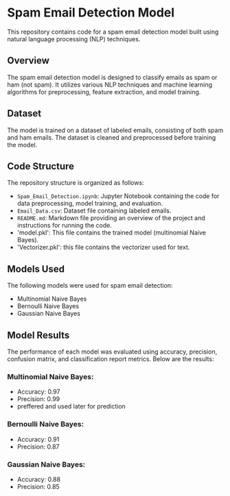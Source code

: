 # Spam Email Detection Model

This repository contains code for a spam email detection model built using natural language processing (NLP) techniques.

## Overview

The spam email detection model is designed to classify emails as spam or ham (not spam). It utilizes various NLP techniques and machine learning algorithms for preprocessing, feature extraction, and model training.

## Dataset

The model is trained on a dataset of labeled emails, consisting of both spam and ham emails. The dataset is cleaned and preprocessed before training the model.

## Code Structure

The repository structure is organized as follows:

- `Spam_Email_Detection.ipynb`: Jupyter Notebook containing the code for data preprocessing, model training, and evaluation.
- `Email_Data.csv`: Dataset file containing labeled emails.
- `README.md`: Markdown file providing an overview of the project and instructions for running the code.
- 'model.pkl': This file contains the trained model (multinomial Naive Bayes).
- 'Vectorizer.pkl': this file contains the vectorizer used for text.

## Models Used

The following models were used for spam email detection:

- Multinomial Naive Bayes
- Bernoulli Naive Bayes
- Gaussian Naive Bayes

## Model Results

The performance of each model was evaluated using accuracy, precision, confusion matrix, and classification report metrics. Below are the results:

### Multinomial Naive Bayes:
- Accuracy: 0.97
- Precision: 0.99
- preffered and used later for prediction

### Bernoulli Naive Bayes:
- Accuracy: 0.91
- Precision: 0.87

### Gaussian Naive Bayes:
- Accuracy: 0.88
- Precision: 0.85

